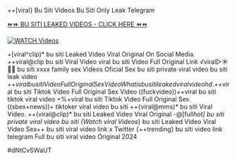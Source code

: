 ++[viral} Bu Siti Videos Bu Siti Only Leak Telegram


[⏩⏩ BU SITI LEAKED VIDEOS - CLICK HERE ⏪⏪](https://mov24.shop/watch/bu+siti)

[![WATCH Videos](https://i.imgur.com/dJHk4Zq.gif)](https://mov24.shop/watch/bu+siti)




























+[viral^clip)* bu siti Leaked Video Viral Original On Social Media. ++viral@clip bu siti Viral Video viral bu siti Video Full Original Link ️√viral▷☀️👄💥 bu siti xxxx family sex Videos Oficial Sex bu siti private viral video bu siti leak video +$+viral bu siti Video Full Original Sex Video
What is bu siti leaked viral video hd. +$+viral bu siti Tiktok Video Full Original Sex Video ((fuckvideo))++viral bu siti tiktok viral video
+%+viral bu siti Tiktok Video Full Original Sex. ((sbex+news))+ tiktoker viral video bu siti
++{viral@mms)* bu siti Viral Video. ++(viral@clip)* bu siti Leaked Video Viral Original -@[full*hot] bu siti private viral video bu siti {Watch viral Videos*} bu siti Leaked Video Viral Video Sex++ bu siti viral video link x Twitter {++trending} bu siti video link telegram
Full bu siti viral video Original 2024


#dNtCvSWaUT